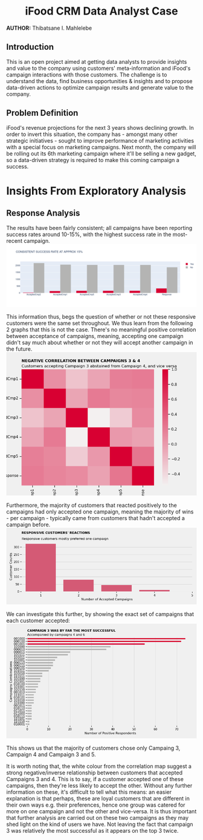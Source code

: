 <h1 style="text-align: center;">iFood CRM Data Analyst Case</h1>

**AUTHOR:** Thibatsane I. Mahlelebe

## Introduction

This is an open project aimed at getting data analysts to provide insights and value to the company using customers' meta-information and iFood's campaign interactions with those customers. The challenge is to understand the data, find business opportunities & insights and to propose data-driven actions to optimize campaign results and generate value to the company.

## Problem Definition

iFood's revenue projections for the next 3 years shows declining growth. In order to invert this situation, the company has - amongst many other strategic initiatives - sought to improve performance of marketing activities with a special focus on marketing campaigns.
Next month, the company will be rolling out its 6th marketing campaign where it'll be selling a new gadget, so a data-driven strategy is required to make this coming campaign a success.

# Insights From Exploratory Analysis

## Response Analysis

The results have been fairly consistent; all campaigns have been reporting success rates around 10-15%, with the highest success rate in the most-recent campaign.
![Alt Text](https://github.com/IvanMahlelebe/ifood-marketing/blob/master/images/overall_perfomance.png)

This information thus, begs the question of whether or not these responsive customers were the same set throughout. We thus learn from the following 2 graphs that this is not the case. There's no meaningful positive correlation between acceptance of campaigns, meaning, accepting one campaign didn't say much about whether or not they will accept another campaign in the future.
![Alt Text](https://github.com/IvanMahlelebe/ifood-marketing/blob/master/images/cmp_correlations.png)

Furthermore, the majority of customers that reacted positively to the campaigns had only accepted one campaign, meaning the majority of wins - per campaign - typically came from customers that hadn't accepted a campaign before.
![Alt Text](https://github.com/IvanMahlelebe/ifood-marketing/blob/master/images/positive_responses.png)

We can investigate this further, by showing the exact set of campaigns that each customer accepted:
![Alt Text](https://github.com/IvanMahlelebe/ifood-marketing/blob/master/images/cmp_combos.png)

This shows us that the majority of customers chose only Campaing 3, Campaign 4 and Campaign 3 and 5.

It is worth noting that, the white colour from the correlation map suggest a strong negative/inverse relationship between customers that accepted Campaigns 3 and 4. This is to say, if a customer accepted one of these campaigns, then they're less likely to accept the other. Without any further information on these, it's difficult to tell what this means: an easier explanation is that perhaps, these are loyal customers that are different in their own ways e.g. their preferences, hence one group was catered for more on one campaign and not the other and vice-versa.
It is thus important that further analysis are carried out on these two campaigns as they may shed light on the kind of users we have. Not leaving the fact that campaign 3 was relatively the most successful as it appears on the top 3 twice.
